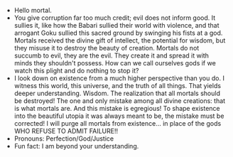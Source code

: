 - Hello mortal.
- You give corruption far too much credit; evil does not inform good. It sullies it, like how the Babari sullied their world with violence, and that arrogant Goku sullied this sacred ground by swinging his fists at a god. Mortals received the divine gift of intellect, the potential for wisdom, but they misuse it to destroy the beauty of creation. Mortals do not succumb to evil, they are the evil. They create it and spread it with minds they shouldn't possess. How can we call ourselves gods if we watch this plight and do nothing to stop it?
- I look down on existence from a much higher perspective than you do. I witness this world, this universe, and the truth of all things. That yields deeper understanding. Wisdom. The realization that all mortals should be destroyed! The one and only mistake among all divine creations: that is what mortals are. And this mistake is egregious! To shape existence into the beautiful utopia it was always meant to be, the mistake must be corrected! I will purge all mortals from existence... in place of the gods WHO REFUSE TO ADMIT FAILURE!!
- Pronouns: Perfection/God/Justice
- Fun fact: I am beyond your understanding.

